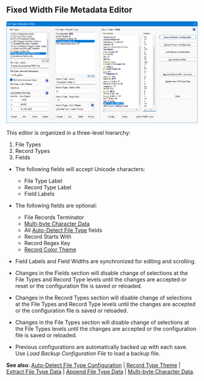 ## Fixed Width File Metadata Editor

![FileType_Config](https://raw.githubusercontent.com/shriprem/FWDataViz/master/images/file_type_editor.png)

This editor is organized in a three-level hierarchy:
1. File Types
2. Record Types
3. Fields

* The following fields will accept Unicode characters:
  * File Type Label
  * Record Type Label
  * Field Labels

* The following fields are optional:
  * File Records Terminator
  * [Multi-byte Character Data](https://github.com/shriprem/FWDataViz/blob/master/docs/multibyte_character_data.md)
  * All [Auto-Detect File Type](https://github.com/shriprem/FWDataViz/blob/master/docs/auto_detect_file_type.md) fields
  * Record Starts With
  * Record Regex Key
  * [Record Color Theme](https://github.com/shriprem/FWDataViz/blob/master/docs/record_type_theme.md)

* Field Labels and Field Widths are synchronized for editing and scrolling.

* Changes in the Fields section will disable change of selections at the File Types and Record Type levels until the changes are accepted or reset or the configuration file is saved or reloaded.

* Changes in the Record Types section will disable change of selections at the File Types and Record Type levels until the changes are accepted or the configuration file is saved or reloaded.

* Changes in the File Types section will disable change of selections at the File Types levels until the changes are accepted or the configuration file is saved or reloaded.

* Previous configurations are automatically backed up with each save. Use _Load Backup Configuration File_ to load a backup file.

**See also**: [Auto-Detect File Type Configuration](https://github.com/shriprem/FWDataViz/blob/master/docs/auto_detect_file_type.md) | [Record Type Theme](https://github.com/shriprem/FWDataViz/blob/master/docs/record_type_theme.md) | [Extract File Type Data](https://github.com/shriprem/FWDataViz/blob/master/docs/file_type_extract_dialog.md) | [Append File Type Data](https://github.com/shriprem/FWDataViz/blob/master/docs/file_type_append_dialog.md) | [Multi-byte Character Data](https://github.com/shriprem/FWDataViz/blob/master/docs/multibyte_character_data.md).